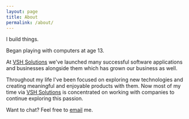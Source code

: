 ```yaml
---
layout: page
title: About
permalink: /about/
---
```


I build things.

Began playing with computers at age 13. 

At [VSH Solutions](https://www.vshsolutions.com) we've launched many successful software applications and businesses alongside them which has grown our business as well. 

Throughout my life I've been focused on exploring new technologies and creating meaningful and enjoyable products with them. Now most of my time via [VSH Solutions](https://www.vshsolutions.com) is concentrated on working with companies to continue exploring this passion.

Want to chat? Feel free to [email](mailto:kalehrishi@gmail.com) me.